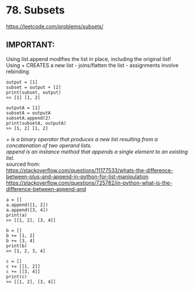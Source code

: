 # 78. Subsets

https://leetcode.com/problems/subsets/

## IMPORTANT:
Using list.append modifies the list in place, including the original list! <br />
Using + CREATES a new list - joins/flatten the list - assignments involve rebinding

```
output = [1]
subset = output + [2]
print(subset, output) 
>> [1] [1, 2]
```

```
outputA = [1]
subsetA = outputA
subsetA.append(2)
print(subsetA, outputA) 
>> [1, 2] [1, 2]
```

<em>+ is a binary operator that produces a new list resulting from a concatenation of two operand lists.</em> <br/>
<em>append is an instance method that appends a single element to an existing list.</em> <br/>
sourced from: <br/>
https://stackoverflow.com/questions/11177533/whats-the-difference-between-plus-and-append-in-python-for-list-manipulation <br/>
https://stackoverflow.com/questions/725782/in-python-what-is-the-difference-between-append-and 

```
a = []
a.append([1, 2])
a.append([3, 4])
print(a)
>> [[1, 2], [3, 4]]
```

```
b = []
b += [1, 2]
b += [3, 4]
print(b)
>> [1, 2, 3, 4]
```

```
c = []
c += [[1, 2]]
c += [[3, 4]]
print(c)
>> [[1, 2], [3, 4]]
```